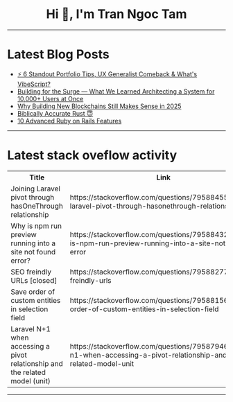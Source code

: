 <h1 align="center">Hi 👋, I'm Tran Ngoc Tam</h1>

---

# Latest Blog Posts 
<!-- BLOG-POST-LIST:START -->
- [⚡️ 6 Standout Portfolio Tips, UX Generalist Comeback &amp; What&#39;s VibeScript?](https://dev.to/adam/6-standout-portfolio-tips-ux-generalist-comeback-whats-vibescript-40e1)
- [Building for the Surge — What We Learned Architecting a System for 10,000+ Users at Once](https://dev.to/mehartung/building-for-the-surge-what-we-learned-architecting-a-system-for-10000-users-at-once-200c)
- [Why Building New Blockchains Still Makes Sense in 2025](https://dev.to/iri_denis/why-building-new-blockchains-still-makes-sense-in-2025-3cf2)
- [Biblically Accurate Rust 😇](https://dev.to/wiseai/biblically-accurate-rust-1p9h)
- [10 Advanced Ruby on Rails Features](https://dev.to/colinsoleim/10-advanced-ruby-on-rails-features-2h04)
<!-- BLOG-POST-LIST:END -->

---

# Latest stack oveflow activity
<table>
  <tr><th>Title</th><th>Link</th></tr>
  <!-- STACKOVERFLOW:START --><tr><td>Joining Laravel pivot through hasOneThrough relationship</td><td>https://stackoverflow.com/questions/79588455/joining-laravel-pivot-through-hasonethrough-relationship</td></tr><tr><td>Why is npm run preview running into a site not found error?</td><td>https://stackoverflow.com/questions/79588432/why-is-npm-run-preview-running-into-a-site-not-found-error</td></tr><tr><td>SEO freindly URLs [closed]</td><td>https://stackoverflow.com/questions/79588277/seo-freindly-urls</td></tr><tr><td>Save order of custom entities in selection field</td><td>https://stackoverflow.com/questions/79588156/save-order-of-custom-entities-in-selection-field</td></tr><tr><td>Laravel N+1 when accessing a pivot relationship and the related model &lpar;unit&rpar;</td><td>https://stackoverflow.com/questions/79587946/laravel-n1-when-accessing-a-pivot-relationship-and-the-related-model-unit</td></tr><!-- STACKOVERFLOW:END -->
</table>

---


